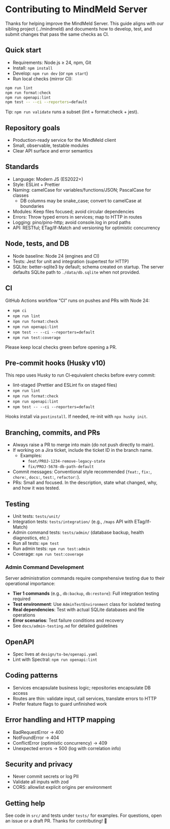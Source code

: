 # Contributing to MindMeld Server

Thanks for helping improve the MindMeld Server. This guide aligns with our sibling project (../mindmeld) and documents how to develop, test, and submit changes that pass the same checks as CI.

## Quick start

- Requirements: Node.js ≥ 24, npm, Git
- Install: `npm install`
- Develop: `npm run dev` (or `npm start`)
- Run local checks (mirror CI):

```bash
npm run lint
npm run format:check
npm run openapi:lint
npm test -- --ci --reporters=default
```

Tip: `npm run validate` runs a subset (lint + format:check + jest).

## Repository goals

- Production-ready service for the MindMeld client
- Small, observable, testable modules
- Clear API surface and error semantics

## Standards

- Language: Modern JS (ES2022+)
- Style: ESLint + Prettier
- Naming: camelCase for variables/functions/JSON; PascalCase for classes
  - DB columns may be snake_case; convert to camelCase at boundaries
- Modules: Keep files focused; avoid circular dependencies
- Errors: Throw typed errors in services; map to HTTP in routes
- Logging: pino/pino-http; avoid console.log in prod paths
- API: RESTful; ETag/If-Match and versioning for optimistic concurrency

## Node, tests, and DB

- Node baseline: Node 24 (engines and CI)
- Tests: Jest for unit and integration (supertest for HTTP)
- SQLite: better-sqlite3 by default; schema created on startup. The server defaults SQLite path to `./data/db.sqlite` when not provided.

## CI

GitHub Actions workflow “CI” runs on pushes and PRs with Node 24:

- `npm ci`
- `npm run lint`
- `npm run format:check`
- `npm run openapi:lint`
- `npm test -- --ci --reporters=default`
- `npm run test:coverage`

Please keep local checks green before opening a PR.

## Pre-commit hooks (Husky v10)

This repo uses Husky to run CI‑equivalent checks before every commit:

- lint-staged (Prettier and ESLint fix on staged files)
- `npm run lint`
- `npm run format:check`
- `npm run openapi:lint`
- `npm test -- --ci --reporters=default`

Hooks install via `postinstall`. If needed, re-init with `npx husky init`.

## Branching, commits, and PRs

- Always raise a PR to merge into main (do not push directly to main).
- If working on a Jira ticket, include the ticket ID in the branch name.
  - Examples:
    - `feat/PROJ-1234-remove-legacy-state`
    - `fix/PROJ-5678-db-path-default`
- Commit messages: Conventional style recommended (`feat:`, `fix:`, `chore:`, `docs:`, `test:`, `refactor:`).
- PRs: Small and focused. In the description, state what changed, why, and how it was tested.

## Testing

- Unit tests: `tests/unit/`
- Integration tests: `tests/integration/` (e.g., `/maps` API with ETag/If-Match)
- Admin command tests: `tests/admin/` (database backup, health diagnostics, etc.)
- Run all tests: `npm test`
- Run admin tests: `npm run test:admin`
- Coverage: `npm run test:coverage`

### Admin Command Development

Server administration commands require comprehensive testing due to their operational importance:

- **Tier 1 commands** (e.g., `db:backup`, `db:restore`): Full integration testing required
- **Test environment**: Use `AdminTestEnvironment` class for isolated testing
- **Real dependencies**: Test with actual SQLite databases and file operations
- **Error scenarios**: Test failure conditions and recovery
- See `docs/admin-testing.md` for detailed guidelines

## OpenAPI

- Spec lives at `design/to-be/openapi.yaml`
- Lint with Spectral: `npm run openapi:lint`

## Coding patterns

- Services encapsulate business logic; repositories encapsulate DB access
- Routes are thin: validate input, call services, translate errors to HTTP
- Prefer feature flags to guard unfinished work

## Error handling and HTTP mapping

- BadRequestError → 400
- NotFoundError → 404
- ConflictError (optimistic concurrency) → 409
- Unexpected errors → 500 (log with correlation info)

## Security and privacy

- Never commit secrets or log PII
- Validate all inputs with zod
- CORS: allowlist explicit origins per environment

## Getting help

See code in `src/` and tests under `tests/` for examples. For questions, open an issue or a draft PR. Thanks for contributing! 🚀
